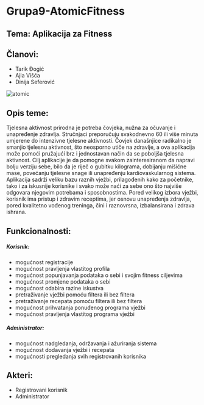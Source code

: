 # Grupa9-AtomicFitness
## Tema: Aplikacija za Fitness
## Članovi:
* Tarik Đogić 
* Ajla Višća 
* Dinija Seferović 

![atomic](https://user-images.githubusercontent.com/64585658/111088620-59fef800-8528-11eb-875e-915933b61978.PNG)

## Opis teme:
Tjelesna aktivnost prirodna je potreba čovjeka, nužna za očuvanje i unapređenje zdravlja. 
Stručnjaci preporučuju svakodnevno 60 ili više minuta umjerene do intenzivne tjelesne aktivnosti.
Čovjek današnjice radikalno je smanjio tjelesnu aktivnost, što neosporno utiče na zdravlje, a ova aplikacija može pomoći pružajući brz i jednostavan način da se poboljša tjelesna aktivnost. Cilj aplikacije je da pomogne svakom zainteresiranom da napravi bolju verziju sebe, bilo da je riječ o gubitku kilograma, dobijanju mišićne mase, povećanju tjelesne snage ili unapređenju kardiovaskularnog sistema. Aplikacija sadrži veliku bazu raznih vježbi, prilagođenih kako za početnike, tako i za iskusnije korisnike i svako može naći za sebe ono što najviše odgovara njegovim potrebama i sposobnostima. Pored velikog izbora vježbi, korisnik ima pristup i zdravim receptima, jer osnovu unapređenja zdravlja, pored  kvalitetno vođenog treninga, čini i raznovrsna, izbalansirana i zdrava ishrana.

## Funkcionalnosti:
##### Korisnik:
- mogućnost registracije 
- mogućnost pravljenja vlastitog profila
- mogućnost popunjavanja podataka o sebi i svojim fitness ciljevima
- mogućnost promjene podataka o sebi
- mogućnost odabira razine iskustva
- pretraživanje vježbi pomoću filtera ili bez filtera
- pretraživanje recepata pomoću filtera ili bez filtera
- mogućnost prihvatanja ponuđenog programa vježbi
- mogućnost pravljenja vlastitog programa vježbi

##### Administrator:
- mogućnost nadgledanja, održavanja i ažuriranja sistema
- mogućnost dodavanja vježbi i recepata
- mogućnosti pregledanja svih registrovanih korisnika

## Akteri:
- Registrovani korisnik
- Administrator
